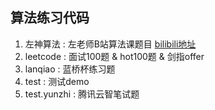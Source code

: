 ## 算法练习代码

1. 左神算法 : 左老师B站算法课题目 [bilibili地址](https://space.bilibili.com/8888480?spm_id_from=333.337.0.0)
2. leetcode : 面试100题 & hot100题 & 剑指offer
3. lanqiao : 蓝桥杯练习题
4. test : 测试demo
5. test.yunzhi : 腾讯云智笔试题

